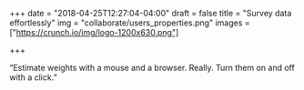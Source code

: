 +++
date = "2018-04-25T12:27:04-04:00"
draft = false
title = "Survey data effortlessly"
img = "collaborate/users_properties.png"
images = ["https://crunch.io/img/logo-1200x630.png"]


+++

“Estimate weights with a mouse and a browser. Really. Turn them on and off with a click.”
